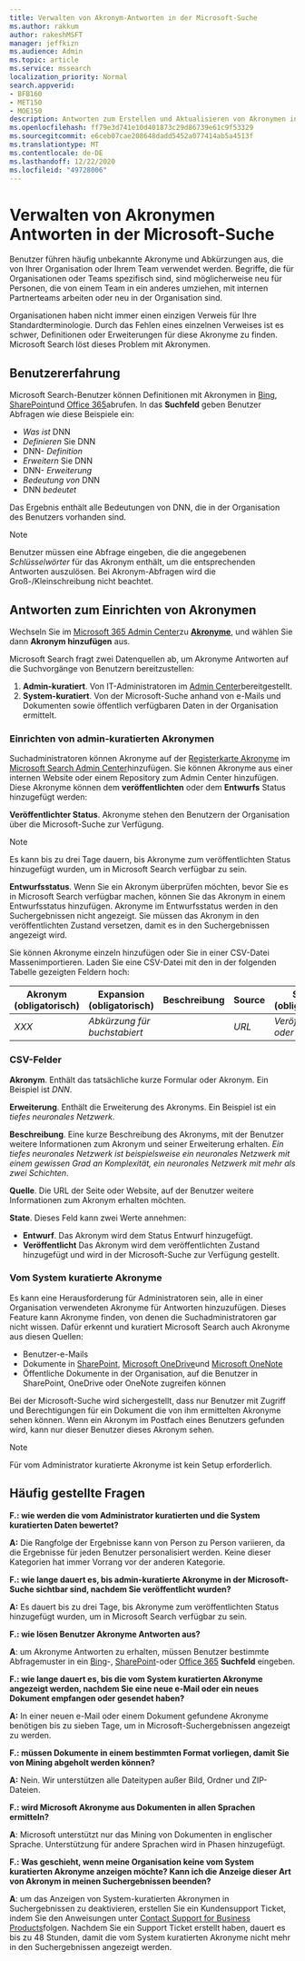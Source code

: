 ```yaml
---
title: Verwalten von Akronym-Antworten in der Microsoft-Suche
ms.author: rakkum
author: rakeshMSFT
manager: jeffkizn
ms.audience: Admin
ms.topic: article
ms.service: mssearch
localization_priority: Normal
search.appverid:
- BFB160
- MET150
- MOE150
description: Antworten zum Erstellen und Aktualisieren von Akronymen in Microsoft Search
ms.openlocfilehash: ff79e3d741e10d401873c29d86739e61c9f53329
ms.sourcegitcommit: e6ceb07cae208648dadd5452a077414ab5a4513f
ms.translationtype: MT
ms.contentlocale: de-DE
ms.lasthandoff: 12/22/2020
ms.locfileid: "49728006"
---
```

# <a name="manage-acronyms-answers-in-microsoft-search"></a>Verwalten von Akronymen Antworten in der Microsoft-Suche

Benutzer führen häufig unbekannte Akronyme und Abkürzungen aus, die von Ihrer Organisation oder Ihrem Team verwendet werden. Begriffe, die für Organisationen oder Teams spezifisch sind, sind möglicherweise neu für Personen, die von einem Team in ein anderes umziehen, mit internen Partnerteams arbeiten oder neu in der Organisation sind.

Organisationen haben nicht immer einen einzigen Verweis für Ihre Standardterminologie. Durch das Fehlen eines einzelnen Verweises ist es schwer, Definitionen oder Erweiterungen für diese Akronyme zu finden. Microsoft Search löst dieses Problem mit Akronymen.

## <a name="what-users-experience"></a>Benutzererfahrung

Microsoft Search-Benutzer können Definitionen mit Akronymen in [Bing](https://Bing.com), [SharePoint](https://products.office.com/sharepoint/collaboration)und [Office 365](https://Office.com)abrufen. In das **Suchfeld** geben Benutzer Abfragen wie diese Beispiele ein:

- *Was ist* DNN
- *Definieren* Sie DNN
- DNN- *Definition*
- *Erweitern* Sie DNN
- DNN- *Erweiterung*
- *Bedeutung von* DNN
- DNN *bedeutet*

Das Ergebnis enthält alle Bedeutungen von DNN, die in der Organisation des Benutzers vorhanden sind.

> [!NOTE]
> Benutzer müssen eine Abfrage eingeben, die die angegebenen *Schlüsselwörter* für das Akronym enthält, um die entsprechenden Antworten auszulösen. Bei Akronym-Abfragen wird die Groß-/Kleinschreibung nicht beachtet.

## <a name="set-up-acronyms-answers"></a>Antworten zum Einrichten von Akronymen

Wechseln Sie im [Microsoft 365 Admin Center](https://admin.microsoft.com)zu [**Akronyme**](https://admin.microsoft.com/Adminportal/Home#/MicrosoftSearch/acronyms), und wählen Sie dann **Akronym hinzufügen** aus.

Microsoft Search fragt zwei Datenquellen ab, um Akronyme Antworten auf die Suchvorgänge von Benutzern bereitzustellen:

1. **Admin-kuratiert**. Von IT-Administratoren im [Admin Center](https://admin.microsoft.com/Adminportal/Home#/MicrosoftSearch/acronyms)bereitgestellt.
2. **System-kuratiert**. Von der Microsoft-Suche anhand von e-Mails und Dokumenten sowie öffentlich verfügbaren Daten in der Organisation ermittelt.

### <a name="set-up-admin-curated-acronyms"></a>Einrichten von admin-kuratierten Akronymen

Suchadministratoren können Akronyme auf der [Registerkarte Akronyme](https://admin.microsoft.com/Adminportal/Home#/MicrosoftSearch/acronyms) im  [Microsoft Search Admin Center](https://admin.microsoft.com/Adminportal/Home#/MicrosoftSearch)hinzufügen. Sie können Akronyme aus einer internen Website oder einem Repository zum Admin Center hinzufügen. Diese Akronyme können dem **veröffentlichten** oder dem **Entwurfs** Status hinzugefügt werden:

**Veröffentlichter Status**. Akronyme stehen den Benutzern der Organisation über die Microsoft-Suche zur Verfügung.

> [!NOTE]
> Es kann bis zu drei Tage dauern, bis Akronyme zum veröffentlichten Status hinzugefügt wurden, um in Microsoft Search verfügbar zu sein.

**Entwurfsstatus**. Wenn Sie ein Akronym überprüfen möchten, bevor Sie es in Microsoft Search verfügbar machen, können Sie das Akronym in einem Entwurfsstatus hinzufügen. Akronyme im Entwurfsstatus werden in den Suchergebnissen nicht angezeigt. Sie müssen das Akronym in den veröffentlichten Zustand versetzen, damit es in den Suchergebnissen angezeigt wird.

Sie können Akronyme einzeln hinzufügen oder Sie in einer CSV-Datei Massenimportieren. Laden Sie eine CSV-Datei mit den in der folgenden Tabelle gezeigten Feldern hoch:

| Akronym (obligatorisch) | Expansion (obligatorisch) | Beschreibung  | Source | Status (obligatorisch) |
| --------- | --------- | ---------- | --------- |--------- |
| *XXX* | *Abkürzung für buchstabiert* |  | *URL* | *Veröffentlicht oder Entwurf* |

### <a name="csv-fields"></a>CSV-Felder

**Akronym**. Enthält das tatsächliche kurze Formular oder Akronym. Ein Beispiel ist *DNN*.

**Erweiterung**. Enthält die Erweiterung des Akronyms. Ein Beispiel ist ein *tiefes neuronales Netzwerk*.

**Beschreibung**. Eine kurze Beschreibung des Akronyms, mit der Benutzer weitere Informationen zum Akronym und seiner Erweiterung erhalten. *Ein tiefes neuronales Netzwerk ist beispielsweise ein neuronales Netzwerk mit einem gewissen Grad an Komplexität, ein neuronales Netzwerk mit mehr als zwei Schichten*.

**Quelle**. Die URL der Seite oder Website, auf der Benutzer weitere Informationen zum Akronym erhalten möchten.

**State**. Dieses Feld kann zwei Werte annehmen:

- **Entwurf**. Das Akronym wird dem Status Entwurf hinzugefügt.
- **Veröffentlicht** Das Akronym wird dem veröffentlichten Zustand hinzugefügt und wird in der Microsoft-Suche zur Verfügung gestellt.

### <a name="system-curated-acronyms"></a>Vom System kuratierte Akronyme

Es kann eine Herausforderung für Administratoren sein, alle in einer Organisation verwendeten Akronyme für Antworten hinzuzufügen. Dieses Feature kann Akronyme finden, von denen die Suchadministratoren gar nicht wissen. Dafür erkennt und kuratiert Microsoft Search auch Akronyme aus diesen Quellen:

- Benutzer-e-Mails
- Dokumente in [SharePoint](https://products.office.com/sharepoint/collaboration), [Microsoft OneDrive]( https://onedrive.live.com/about/)und [Microsoft OneNote](https://www.onenote.com/)
- Öffentliche Dokumente in der Organisation, auf die Benutzer in SharePoint, OneDrive oder OneNote zugreifen können

Bei der Microsoft-Suche wird sichergestellt, dass nur Benutzer mit Zugriff und Berechtigungen für ein Dokument die von ihm ermittelten Akronyme sehen können. Wenn ein Akronym im Postfach eines Benutzers gefunden wird, kann nur dieser Benutzer dieses Akronym sehen.

> [!NOTE]
> Für vom Administrator kuratierte Akronyme ist kein Setup erforderlich.

## <a name="frequently-asked-questions"></a>Häufig gestellte Fragen

**F.: wie werden die vom Administrator kuratierten und die System kuratierten Daten bewertet?**

**A:** Die Rangfolge der Ergebnisse kann von Person zu Person variieren, da die Ergebnisse für jeden Benutzer personalisiert werden. Keine dieser Kategorien hat immer Vorrang vor der anderen Kategorie.

**F.: wie lange dauert es, bis admin-kuratierte Akronyme in der Microsoft-Suche sichtbar sind, nachdem Sie veröffentlicht wurden?**

**A:**  Es dauert bis zu drei Tage, bis Akronyme zum veröffentlichten Status hinzugefügt wurden, um in Microsoft Search verfügbar zu sein.

**F.: wie lösen Benutzer Akronyme Antworten aus?**

**A**: um Akronyme Antworten zu erhalten, müssen Benutzer bestimmte Abfragemuster in ein [Bing](https://bing.com)-, [SharePoint](https://products.office.com/sharepoint/collaboration)-oder [Office 365](https://Office.com) **Suchfeld** eingeben.

**F.: wie lange dauert es, bis die vom System kuratierten Akronyme angezeigt werden, nachdem Sie eine neue e-Mail oder ein neues Dokument empfangen oder gesendet haben?**

**A:** In einer neuen e-Mail oder einem Dokument gefundene Akronyme benötigen bis zu sieben Tage, um in Microsoft-Suchergebnissen angezeigt zu werden.

**F.: müssen Dokumente in einem bestimmten Format vorliegen, damit Sie von Mining abgeholt werden können?**

**A:** Nein. Wir unterstützen alle Dateitypen außer Bild, Ordner und ZIP-Dateien.

**F.: wird Microsoft Akronyme aus Dokumenten in allen Sprachen ermitteln?**

**A**: Microsoft unterstützt nur das Mining von Dokumenten in englischer Sprache. Unterstützung für andere Sprachen wird in Phasen hinzugefügt.

**F.: Was geschieht, wenn meine Organisation keine vom System kuratierten Akronyme anzeigen möchte? Kann ich die Anzeige dieser Art von Akronym in meinen Suchergebnissen beenden?**

**A**: um das Anzeigen von System-kuratierten Akronymen in Suchergebnissen zu deaktivieren, erstellen Sie ein Kundensupport Ticket, indem Sie den Anweisungen unter [Contact Support for Business Products](https://docs.microsoft.com/office365/admin/contact-support-for-business-products?redirectSourcePath=%252f%252farticle%252fContact-Office-365-for-business-support-32a17ca7-6fa0-4870-8a8d-e25ba4ccfd4b&view=o365-worldwide&tabs=online#BKMK_call_support)folgen.
Nachdem Sie ein Support Ticket erstellt haben, dauert es bis zu 48 Stunden, damit die vom System kuratierten Akronyme nicht mehr in den Suchergebnissen angezeigt werden.
